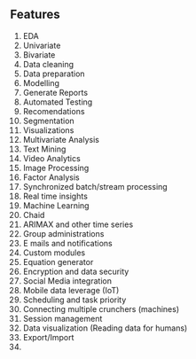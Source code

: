## Features

1. EDA
  1. Univariate
  2. Bivariate
2. Data cleaning
3. Data preparation
4. Modelling
5. Generate Reports
6. Automated Testing
7. Recomendations
8. Segmentation
9. Visualizations
10. Multivariate Analysis
11. Text Mining
12. Video Analytics
13. Image Processing
14. Factor Analysis
15. Synchronized batch/stream processing
16. Real time insights
17. Machine Learning
  1. Chaid
18. ARIMAX and other time series
19. Group administrations
20. E mails and notifications
21. Custom modules
22. Equation generator
23. Encryption and data security
24. Social Media integration
25. Mobile data leverage (IoT)
26. Scheduling and task priority
27. Connecting multiple crunchers (machines)
28. Session management
29. Data visualization (Reading data for humans)
30. Export/Import
31.
